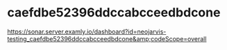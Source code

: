 # caefdbe52396ddccabcceedbdcone
https://sonar.server.examly.io/dashboard?id=neojarvis-testing_caefdbe52396ddccabcceedbdcone&amp;codeScope=overall
